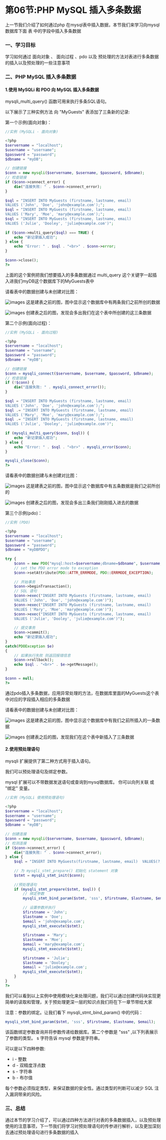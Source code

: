 # 第06节:PHP MySQL 插入多条数据
上一节我们介绍了如何通过php 在mysql表中插入数据，本节我们来学习向mysql数据库下面 表 中的字段中插入多条数据

### 一、学习目标

学习如何通过 面向对象 、 面向过程 、pdo 以及 预处理的方法对表进行多条数据的插入以及预处理的一些注意事项

### 二、PHP MySQL 插入多条数据

#### 1.使用 MySQLi 和 PDO 向 MySQL 插入多条数据

mysqli_multi_query() 函数可用来执行多条SQL语句。

以下展示了三种实例方法 向 "MyGuests" 表添加了三条新的记录:

第一个示例(面向对象)：

``` php
//实例 (MySQLi - 面向对象)

<?php
$servername = "localhost";
$username = "username";
$password = "password";
$dbname = "myDB";
 
// 创建链接
$conn = new mysqli($servername, $username, $password, $dbname);
// 检查链接
if ($conn->connect_error) {
    die("连接失败: " . $conn->connect_error);
} 
 
$sql = "INSERT INTO MyGuests (firstname, lastname, email)
VALUES ('John', 'Doe', 'john@example.com');";
$sql = "INSERT INTO MyGuests (firstname, lastname, email)
VALUES ('Mary', 'Moe', 'mary@example.com');";
$sql = "INSERT INTO MyGuests (firstname, lastname, email)
VALUES ('Julie', 'Dooley', 'julie@example.com')";
 
if ($conn->multi_query($sql) === TRUE) {
    echo "新记录插入成功";
} else {
    echo "Error: " . $sql . "<br>" . $conn->error;
}
 
$conn->close();
?>
```

上面的这个案例把我们想要插入的多条数据通过 multi_query 这个关键字一起插入进我们myDB这个数据库下的MyGuests表中

请看表中的数据创建与未创建对比图：

![images](./../images/0605_image.png)
这是建表之前的图，图中显示这个数据库中有两条我们之前所创的数据

![images](./../images/0606_img.png)
创建表之后的图，发现会多出我们在这个表中所创建的这三条数据

第二个示例(面向过程)：

``` php
//实例 (MySQLi - 面向过程)

<?php
$servername = "localhost";
$username = "username";
$password = "password";
$dbname = "myDB";
 
// 创建链接
$conn = mysqli_connect($servername, $username, $password, $dbname);
// 检查链接
if (!$conn) {
    die("连接失败: " . mysqli_connect_error());
}
 
$sql = "INSERT INTO MyGuests (firstname, lastname, email)
VALUES ('John', 'Doe', 'john@example.com');";
$sql .= "INSERT INTO MyGuests (firstname, lastname, email)
VALUES ('Mary', 'Moe', 'mary@example.com');";
$sql .= "INSERT INTO MyGuests (firstname, lastname, email)
VALUES ('Julie', 'Dooley', 'julie@example.com')";
 
if (mysqli_multi_query($conn, $sql)) {
    echo "新记录插入成功";
} else {
    echo "Error: " . $sql . "<br>" . mysqli_error($conn);
}
 
mysqli_close($conn);
?>
```

请看表中的数据创建与未创建对比图：

![images](./../images/0606_img.png)
这是建表之前的图，图中显示这个数据库中有五条数据是我们之前所创的

![images](./../images/0606_image.png)
创建表之后的图，发现会多出三条我们刚刚插入进去的数据

第三个示例(pdo)：

``` php
//实例 (PDO)

<?php
$servername = "localhost";
$username = "username";
$password = "password";
$dbname = "myDBPDO";
 
try {
    $conn = new PDO("mysql:host=$servername;dbname=$dbname", $username, $password);
    // set the PDO error mode to exception
    $conn->setAttribute(PDO::ATTR_ERRMODE, PDO::ERRMODE_EXCEPTION);
 
    // 开始事务
    $conn->beginTransaction();
    // SQL 语句
    $conn->exec("INSERT INTO MyGuests (firstname, lastname, email) 
    VALUES ('John', 'Doe', 'john@example.com')");
    $conn->exec("INSERT INTO MyGuests (firstname, lastname, email) 
    VALUES ('Mary', 'Moe', 'mary@example.com')");
    $conn->exec("INSERT INTO MyGuests (firstname, lastname, email) 
    VALUES ('Julie', 'Dooley', 'julie@example.com')");
 
    // 提交事务
    $conn->commit();
    echo "新记录插入成功";
}
catch(PDOException $e)
{
    // 如果执行失败 则返回报错信息
    $conn->rollback();
    echo $sql . "<br>" . $e->getMessage();
}
 
$conn = null;
?>
```

通过pdo插入多条数据，应用异常处理的方法，在数据库里面的MyGuests这个表中对应的字段插入相应的多条数据

请看表中的数据创建与未创建对比图：

![images](./../images/0605_images.png)
这是建表之前的图，图中显示这个数据库中有我们之前所插入的一条数据

![images](./../images/0606_imgs.png)
创建表之后的图，发现我们在这个表中新插入了三条数据

#### 2.使用预处理语句

mysqli 扩展提供了第二种方式用于插入语句。

我们可以预处理语句及绑定参数。

mysql 扩展可以不带数据发送语句或查询到mysql数据库。 你可以向列关联 或 "绑定" 变量。

``` php
//实例 (MySQLi 使用预处理语句)

<?php
$servername = "localhost";
$username = "username";
$password = "password";
$dbname = "myDB";
 
// 创建连接
$conn = new mysqli($servername, $username, $password, $dbname);
// 检测连接
if ($conn->connect_error) {
    die("连接失败: " . $conn->connect_error);
} else {
    $sql = "INSERT INTO MyGuests(firstname, lastname, email)  VALUES(?, ?, ?)";
 
    // 为 mysqli_stmt_prepare() 初始化 statement 对象
    $stmt = mysqli_stmt_init($conn);
 
    //预处理语句
    if (mysqli_stmt_prepare($stmt, $sql)) {
        // 绑定参数
        mysqli_stmt_bind_param($stmt, 'sss', $firstname, $lastname, $email);
 
        // 设置参数并执行
        $firstname = 'John';
        $lastname = 'Doe';
        $email = 'john@example.com';
        mysqli_stmt_execute($stmt);
 
        $firstname = 'Mary';
        $lastname = 'Moe';
        $email = 'mary@example.com';
        mysqli_stmt_execute($stmt);
 
        $firstname = 'Julie';
        $lastname = 'Dooley';
        $email = 'julie@example.com';
        mysqli_stmt_execute($stmt);
    }
}
?>
```

我们可以看到以上实例中使用模块化来处理问题，我们可以通过创建代码块实现更简单的读取和管理，关于预处理更深一层的知识点我们将在下一章节带给大家

注意：参数的绑定。让我们看下 mysqli_stmt_bind_param() 中的代码：

``` php
mysqli_stmt_bind_param($stmt, 'sss', $firstname, $lastname, $email);
```

该函数绑定参数查询并将参数传递给数据库。第二个参数是 "sss" ,以下列表展示了参数的类型。 s 字符告诉 mysql 参数是字符串。

可以是以下四种参数:

* i - 整数
* d - 双精度浮点数
* s - 字符串
* b - 布尔值

每个参数必须指定类型，来保证数据的安全性。通过类型的判断可以减少 SQL 注入漏洞带来的风险。

### 三、总结

通过本节的学习介绍了，可以通过四种方法进行对表的多条数据插入，以及预处理使用的注意事项，下一节我们将学习对预处理语句的传参进行解析，以及更加深刻去通过预处理语句进行多条数据的插入